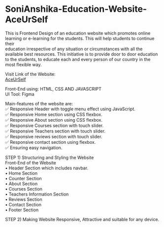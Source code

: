 # SoniAnshika-Education-Website-AceUrSelf
This is Frontend Design of an education website which promotes online learning or 
e-learning for the students. This will help students to continue their     
education irrespective of any situation or circumstances with all the available best resources. 
This initiative is to provide door to door education to the students, to educate each and every person of our country in the most flexible way.

Visit Link of the Website: <br>
[AceUrSelf]( https://sonianshika.github.io/SoniAnshika-Education-Website-AceUrSelf/)

Front-End using: HTML, CSS AND JAVASCRIPT <br>
UI Tool: Figma 

Main-features of the website are: <br>
✅ Responsive Header with toggle menu effect using JavaScript. <br>
✅ Responsive Home section using CSS flexbox.<br>
✅ Responsive About section using CSS flexbox. <br>
✅ Responsive Courses section with touch slider. <br>
✅ Responsive Teachers section with touch slider. <br>
✅ Responsive reviews section with touch slider. <br>
✅ Responsive contact section using flexbox. <br>
✅ Ensuring easy navigation.

STEP 1) Structuring and Styling the Website <br>
Front-End of the Website <br>
•	Header Section which includes navbar. <br>
•	Home Section <br>
•	Counter Section <br>
•	About Section <br>
•	Courses Section <br>
•	Teachers Information Section <br>
•	Reviews Section <br>
•	Contact Section <br>
•	Footer Section <br>

STEP 2) Making Website Responsive, Attractive and suitable for any device. 
